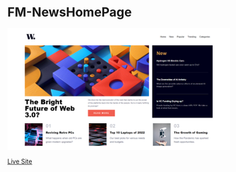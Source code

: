 # FM-NewsHomePage

![Desktop](./src/assets/images/desktop.png)

[Live Site](https://fm-news-home-page.vercel.app/)
